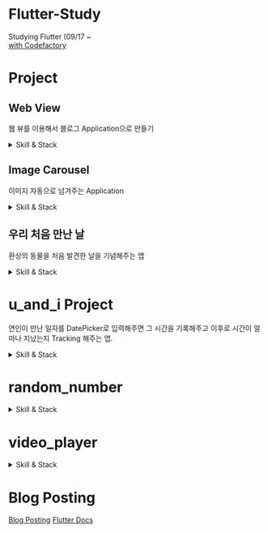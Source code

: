 # Flutter-Study
Studying Flutter (09/17 ~<br>
[with Codefactory](https://www.inflearn.com/users/@codefactory)

# Project 
## Web View 
웹 뷰를 이용해서 블로그 Application으로 만들기
<details>
<summary>Skill & Stack</summary>
<div markdown="1">
  
### Stack & Skill <br>
- Web View<br>
- AppBar <br>
- pub.dev(open source project 활용법)<br><br>

[main](https://github.com/rookedsysc/Flutter-Study/blob/main/flutterProject/web_view/lib/main.dart)
</div>
</details>

## Image Carousel
이미지 자동으로 넘겨주는 Application

<details>
<summary>Skill & Stack</summary>
<div markdown="1">

### Stack & Skills <br>
- PageView (터치로 좌, 우 스크롤 가능하도록)<br>
- Timer (특정 기간마다 지정 함수 실행)<br>
- StatefulWidget<br>
- Life Cycle<br>
- controller<br>
- System Chrome<br><br>
  
[main](https://github.com/rookedsysc/Flutter-Study/blob/main/flutterProject/image_carousel/lib/main.dart)
</div>
</details>

## 우리 처음 만난 날 
환상의 동물을 처음 발견한 날을 기념해주는 앱

<details>
<summary>Skill & Stack</summary>
<div markdown="1">

### Stack & Skills <br>
- Font 적용<br>
- DatePicker <br>
- 날짜 다루기<br>
- 테마 적용하기<br>
</div>
</details>

# u_and_i Project
연인이 만난 일자를 DatePicker로 입력해주면 그 시간을 기록해주고 이후로 시간이 얼마나 지났는지 Tracking 해주는 앱.

<details>
<summary>Skill & Stack</summary>
<div markdown="1">

## Stack & Skills <br>
- Font 적용<br>
- DatePicker <br>
- 날짜 다루기<br>
- 테마 적용하기<br>
- 최상위 class에서 data 정렬 <br>
- Theme 설정해서 main에서 UI 관리하기<br>
- .of(context) constructor의 의미 <br>
<br>
</div>
</details>

# random_number

<details>
<summary>Skill & Stack</summary>
<div markdown="1">

## Stack & Skills <br>
- Navigation <br>
- Button<br>
- Slider<br>
- 난수생성 (Random Number)<br>
- Padding Widget<br>
<br>
</div>
</details>

# video_player

<details>
<summary>Skill & Stack</summary>
<div markdown="1">

## Stack & Skills <br>
- Video Player 플러그인 <br>
- image_Picker 플러그인 <br>
- Stack 위젯 <br>
- AspectRatio 위젯 <br>
- gradient <br>
- Aspect Ratio(화면 비율)<br>
- Opacity(투명도)<br>
- didUpdateWidget<br>
<br>
</div>
</details>

# Blog Posting
[Blog Posting](http://rookedsysc.github.io/flutter/DartGrammar/)
[Flutter Docs](http://lokigem.github.io/docs/)
